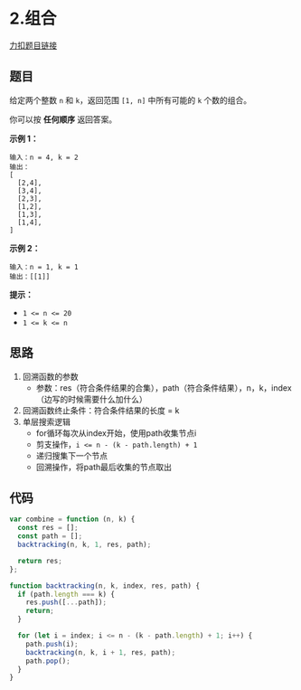 # 2.组合

[力扣题目链接](https://leetcode.cn/problems/combinations/)

## 题目

给定两个整数 `n` 和 `k`，返回范围 `[1, n]` 中所有可能的 `k` 个数的组合。

你可以按 **任何顺序** 返回答案。

 

**示例 1：**

```
输入：n = 4, k = 2
输出：
[
  [2,4],
  [3,4],
  [2,3],
  [1,2],
  [1,3],
  [1,4],
]
```

**示例 2：**

```
输入：n = 1, k = 1
输出：[[1]]
```

 

**提示：**

- `1 <= n <= 20`
- `1 <= k <= n`

## 思路

1. 回溯函数的参数
   - 参数：res（符合条件结果的合集），path（符合条件结果），n，k，index（边写的时候需要什么加什么）
2. 回溯函数终止条件：符合条件结果的长度 = k
3. 单层搜索逻辑
   - for循环每次从index开始，使用path收集节点i
   - 剪支操作，`i <= n - (k - path.length) + 1`
   - 递归搜集下一个节点
   - 回溯操作，将path最后收集的节点取出

## 代码

~~~js
var combine = function (n, k) {
  const res = [];
  const path = [];
  backtracking(n, k, 1, res, path);

  return res;
};

function backtracking(n, k, index, res, path) {
  if (path.length === k) {
    res.push([...path]);
    return;
  }

  for (let i = index; i <= n - (k - path.length) + 1; i++) {
    path.push(i);
    backtracking(n, k, i + 1, res, path);
    path.pop();
  }
}
~~~
